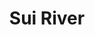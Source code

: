 ---
title: "Sui River"
title_bn: "সুই নদী"
description: "This river comes out from North side of Raguladangi, Meghliganj, India that fallen into Ghoramara river after entering bangladesh."
---